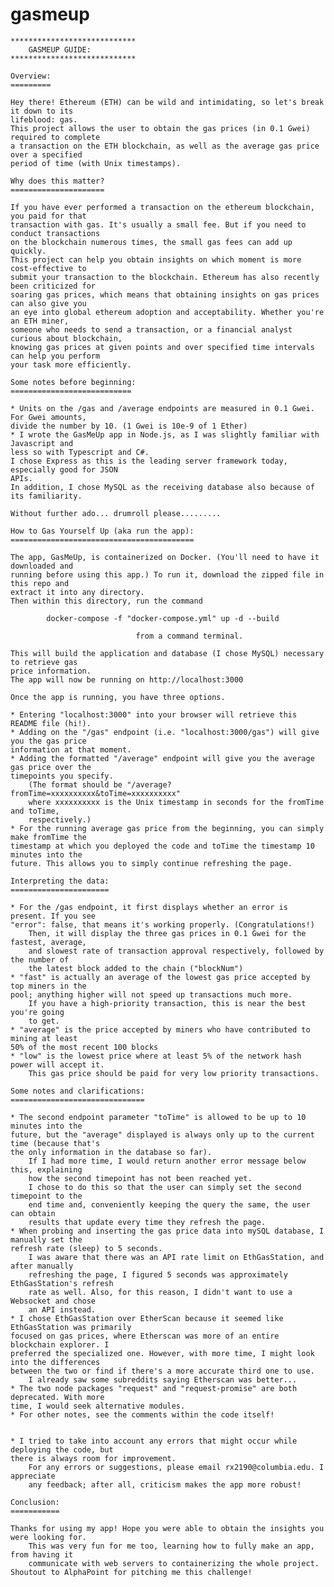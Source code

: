 # gasmeup

	
	****************************
		GASMEUP GUIDE:
	****************************
	
	Overview:
	=========
	
	Hey there! Ethereum (ETH) can be wild and intimidating, so let's break it down to its 
	lifeblood: gas.
	This project allows the user to obtain the gas prices (in 0.1 Gwei) required to complete
	a transaction on the ETH blockchain, as well as the average gas price over a specified 
	period of time (with Unix timestamps).
	
	Why does this matter?
	=====================
	
	If you have ever performed a transaction on the ethereum blockchain, you paid for that 
	transaction with gas. It's usually a small fee. But if you need to conduct transactions 
	on the blockchain numerous times, the small gas fees can add up quickly. 
	This project can help you obtain insights on which moment is more cost-effective to 
	submit your transaction to the blockchain. Ethereum has also recently been criticized for 
	soaring gas prices, which means that obtaining insights on gas prices can also give you 
	an eye into global ethereum adoption and acceptability. Whether you're an ETH miner, 
	someone who needs to send a transaction, or a financial analyst curious about blockchain, 
	knowing gas prices at given points and over specified time intervals can help you perform 
	your task more efficiently.
	
	Some notes before beginning:
	===========================
	
	* Units on the /gas and /average endpoints are measured in 0.1 Gwei. For Gwei amounts, 
	divide the number by 10. (1 Gwei is 10e-9 of 1 Ether)
	* I wrote the GasMeUp app in Node.js, as I was slightly familiar with Javascript and 
	less so with Typescript and C#. 
	I chose Express as this is the leading server framework today, especially good for JSON 
	APIs. 
	In addition, I chose MySQL as the receiving database also because of its familiarity.
	
	Without further ado... drumroll please.........
	
	How to Gas Yourself Up (aka run the app):
	=========================================
	
	The app, GasMeUp, is containerized on Docker. (You'll need to have it downloaded and 
	running before using this app.) To run it, download the zipped file in this repo and 
	extract it into any directory. 
	Then within this directory, run the command 
	
			docker-compose -f "docker-compose.yml" up -d --build
		
								from a command terminal. 
	
	This will build the application and database (I chose MySQL) necessary to retrieve gas 
	price information. 
	The app will now be running on http://localhost:3000
	
	Once the app is running, you have three options.
	
	* Entering "localhost:3000" into your browser will retrieve this README file (hi!).
	* Adding on the "/gas" endpoint (i.e. "localhost:3000/gas") will give you the gas price
	information at that moment.
	* Adding the formatted "/average" endpoint will give you the average gas price over the 
	timepoints you specify. 
		(The format should be "/average?fromTime=xxxxxxxxxx&toTime=xxxxxxxxxx" 
		where xxxxxxxxxx is the Unix timestamp in seconds for the fromTime and toTime, 
		respectively.)
	* For the running average gas price from the beginning, you can simply make fromTime the
	timestamp at which you deployed the code and toTime the timestamp 10 minutes into the 
	future. This allows you to simply continue refreshing the page.
	
	Interpreting the data:
	======================
	
	* For the /gas endpoint, it first displays whether an error is present. If you see 
	"error": false, that means it's working properly. (Congratulations!) 
		Then, it will display the three gas prices in 0.1 Gwei for the fastest, average, 
		and slowest rate of transaction approval respectively, followed by the number of 
		the latest block added to the chain ("blockNum")
	* "fast" is actually an average of the lowest gas price accepted by top miners in the 
	pool; anything higher will not speed up transactions much more. 
		If you have a high-priority transaction, this is near the best you're going 
		to get.
	* "average" is the price accepted by miners who have contributed to mining at least 
	50% of the most recent 100 blocks
	* "low" is the lowest price where at least 5% of the network hash power will accept it. 
		This gas price should be paid for very low priority transactions.
	
	Some notes and clarifications:
	==============================
	
	* The second endpoint parameter "toTime" is allowed to be up to 10 minutes into the 
	future, but the "average" displayed is always only up to the current time (because that's
	the only information in the database so far). 
		If I had more time, I would return another error message below this, explaining 
		how the second timepoint has not been reached yet. 
		I chose to do this so that the user can simply set the second timepoint to the 
		end time and, conveniently keeping the query the same, the user can obtain 
		results that update every time they refresh the page.
	* When probing and inserting the gas price data into mySQL database, I manually set the 
	refresh rate (sleep) to 5 seconds. 
		I was aware that there was an API rate limit on EthGasStation, and after manually
		refreshing the page, I figured 5 seconds was approximately EthGasStation's refresh 
		rate as well. Also, for this reason, I didn't want to use a Websocket and chose 
		an API instead.
	* I chose EthGasStation over EtherScan because it seemed like EthGasStation was primarily 
	focused on gas prices, where Etherscan was more of an entire blockchain explorer. I 
	preferred the specialized one. However, with more time, I might look into the differences 
	between the two or find if there's a more accurate third one to use. 
		I already saw some subreddits saying Etherscan was better...
	* The two node packages "request" and "request-promise" are both deprecated. With more 
	time, I would seek alternative modules.
	* For other notes, see the comments within the code itself!
	
	
	* I tried to take into account any errors that might occur while deploying the code, but 
	there is always room for improvement. 
		For any errors or suggestions, please email rx2190@columbia.edu. I appreciate 
		any feedback; after all, criticism makes the app more robust!
	
	Conclusion:
	===========
	
	Thanks for using my app! Hope you were able to obtain the insights you were looking for. 
		This was very fun for me too, learning how to fully make an app, from having it 
		communicate with web servers to containerizing the whole project. 
	Shoutout to AlphaPoint for pitching me this challenge!
	
	

